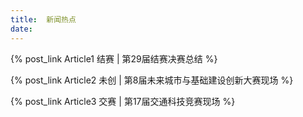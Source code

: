 ```yaml
---
title:	新闻热点
date:	
---
```


<p>{% post_link Article1 结赛 | 第29届结赛决赛总结 %}<p>

<p>{% post_link Article2 未创 | 第8届未来城市与基础建设创新大赛现场 %}<p>

<p>{% post_link Article3 交赛 | 第17届交通科技竞赛现场 %}<p>